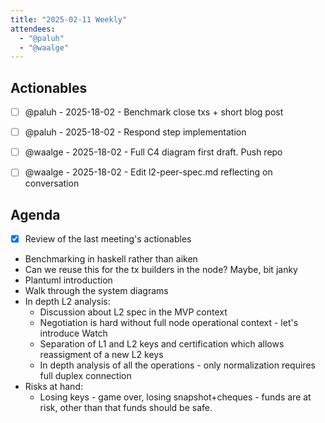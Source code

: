 ```yaml
---
title: "2025-02-11 Weekly"
attendees:
  - "@paluh"
  - "@waalge"
---
```


## Actionables

<!-- || - [ ] {{OWNER}} - {{DEADLINE}} - {{DESCRIPTION}} -->

- [ ] @paluh - 2025-18-02 - Benchmark close txs + short blog post

- [ ] @paluh - 2025-18-02 - Respond step implementation

- [ ] @waalge - 2025-18-02 - Full C4 diagram first draft. Push repo

- [ ] @waalge - 2025-18-02 - Edit l2-peer-spec.md reflecting on conversation

## Agenda

<!-- || - [ ] ({{PROPOSER}} -)? {{DESCRIPTION}} -->

- [x] Review of the last meeting's actionables
- Benchmarking in haskell rather than aiken
- Can we reuse this for the tx builders in the node? Maybe, bit janky
- Plantuml introduction
- Walk through the system diagrams
- In depth L2 analysis:
  - Discussion about L2 spec in the MVP context
  - Negotiation is hard without full node operational context - let's introduce
    Watch
  - Separation of L1 and L2 keys and certification which allows reassigment of a
    new L2 keys
  - In depth analysis of all the operations - only normalization requires full
    duplex connection
- Risks at hand:
  - Losing keys - game over, losing snapshot+cheques - funds are at risk, other
    than that funds should be safe.

